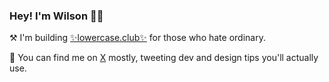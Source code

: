 ### Hey! I'm Wilson 👋🏻

⚒️ I'm building [✨lowercase.club✨](https://lowercase.club) for those who hate ordinary.

🌱 You can find me on [X](https://twitter.com/itswilsonhou) mostly, tweeting dev and design tips you'll actually use.

<!--
**wilsonhou/wilsonhou** is a ✨ _special_ ✨ repository because its `README.md` (this file) appears on your GitHub profile.

Here are some ideas to get you started:

- 🔭 I’m currently working on ...
- 🌱 I’m currently learning ...
- 👯 I’m looking to collaborate on ...
- 🤔 I’m looking for help with ...
- 💬 Ask me about ...
- 📫 How to reach me: ...
- 😄 Pronouns: ...
- ⚡ Fun fact: ...
-->
